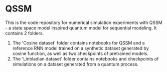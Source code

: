 # QSSM
This is the code repository for numerical simulation experiments with QSSM - a state space model inspired quantum model for sequential modeling. It contains 2 folders. 

1. The 'Cosine dataset' folder contains notebooks for QSSM and a reference RNN model trained on a synthetic dataset generated by cosine function, as well as two checkpoints of pretrained models. 
2.  The 'Linbladian dataset' folder contains notebooks and checkpoints of simulations on a dataset generated from a quantum process. 
